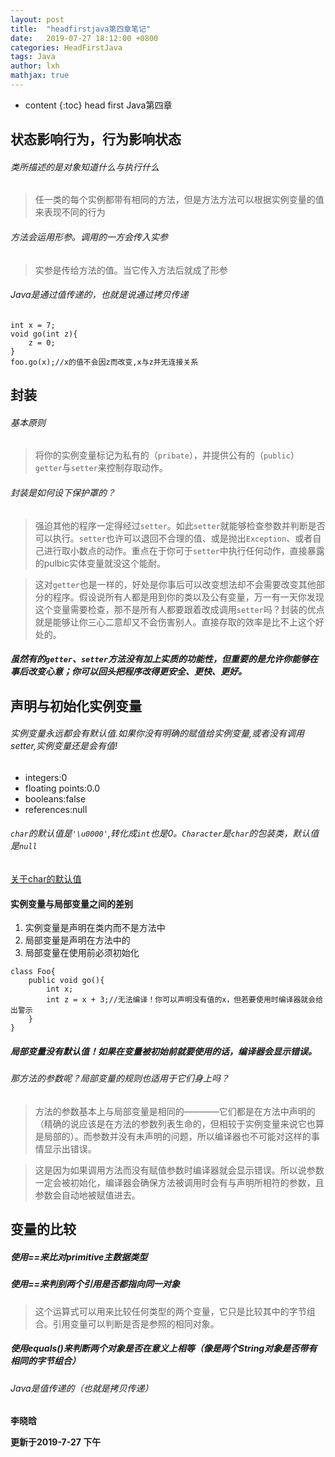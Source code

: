 ```yaml
---
layout: post
title:  "headfirstjava第四章笔记"
date:   2019-07-27 18:12:00 +0800
categories: HeadFirstJava
tags: Java 
author: lxh
mathjax: true
---
```


* content
{:toc}
head first Java第四章



## 状态影响行为，行为影响状态

###### 类所描述的是对象知道什么与执行什么

> 任一类的每个实例都带有相同的方法，但是方法方法可以根据实例变量的值来表现不同的行为

###### 方法会运用形参。调用的一方会传入实参

> 实参是传给方法的值。当它传入方法后就成了形参

###### Java是通过值传递的，也就是说通过拷贝传递

```
int x = 7;
void go(int z){
    z = 0;
}
foo.go(x);//x的值不会因z而改变,x与z并无连接关系
```

## 封装

###### 基本原则

> 将你的实例变量标记为私有的（`pribate`），并提供公有的（`public`）`getter`与`setter`来控制存取动作。

###### 封装是如何设下保护罩的？

> 强迫其他的程序一定得经过`setter`。如此`setter`就能够检查参数并判断是否可以执行。`setter`也许可以退回不合理的值、或是抛出`Exception`、或者自己进行取小数点的动作。重点在于你可于`setter`中执行任何动作，直接暴露的pulbic实体变量就没这个能耐。

> 这对`getter`也是一样的，好处是你事后可以改变想法却不会需要改变其他部分的程序。假设说所有人都是用到你的类以及公有变量，万一有一天你发现这个变量需要检查，那不是所有人都要跟着改成调用`setter`吗？封装的优点就是能够让你三心二意却又不会伤害别人。直接存取的效率是比不上这个好处的。

##### 虽然有的`getter`、`setter`方法没有加上实质的功能性，但重要的是允许你能够在事后改变心意；你可以回头把程序改得更安全、更快、更好。

## 声明与初始化实例变量

###### 实例变量永远都会有默认值.如果你没有明确的赋值给实例变量,或者没有调用setter,实例变量还是会有值!

- integers:0
- floating points:0.0
- booleans:false
- references:null

###### `char`的默认值是`'\u0000'`,转化成`int`也是0。`Character`是`char`的包装类，默认值是`null`

[关于char的默认值](https://wenwen.sogou.com/z/q801117805.htm)

#### 实例变量与局部变量之间的差别

1. 实例变量是声明在类内而不是方法中
2. 局部变量是声明在方法中的
3. 局部变量在使用前必须初始化

```
class Foo{
    public void go(){
        int x;
        int z = x + 3;//无法编译！你可以声明没有值的x，但若要使用时编译器就会给出警示
    }
}
```

##### 局部变量没有默认值！如果在变量被初始前就要使用的话，编译器会显示错误。

###### 那方法的参数呢？局部变量的规则也适用于它们身上吗？

> 方法的参数基本上与局部变量是相同的————它们都是在方法中声明的（精确的说应该是在方法的参数列表生命的，但相较于实例变量来说它也算是局部的）。而参数并没有未声明的问题，所以编译器也不可能对这样的事情显示出错误。

> 这是因为如果调用方法而没有赋值参数时编译器就会显示错误。所以说参数一定会被初始化，编译器会确保方法被调用时会有与声明所相符的参数，且参数会自动地被赋值进去。

## 变量的比较

##### 使用==来比对primitive主数据类型

##### 使用==来判别两个引用是否都指向同一对象

> 这个运算式可以用来比较任何类型的两个变量，它只是比较其中的字节组合。引用变量可以判断是否是参照的相同对象。

##### 使用equals()来判断两个对象是否在意义上相等（像是两个String对象是否带有相同的字节组合）

###### Java是值传递的（也就是拷贝传递）

**李晓晗**

**更新于2019-7-27 下午**
